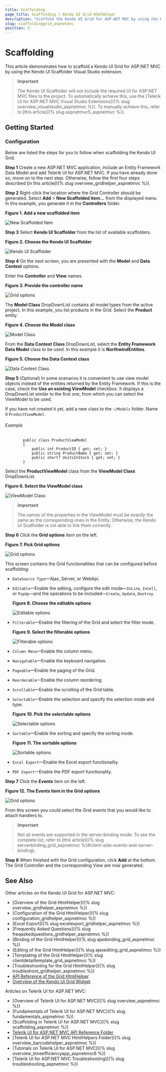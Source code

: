 ```yaml
---
title: Scaffolding
page_title: Scaffolding | Kendo UI Grid HtmlHelper
description: "Scaffold the Kendo UI Grid for ASP.NET MVC by using the Kendo UI Scaffolder extension for Visual Studio."
slug: scaffoldinggrid_aspnetmvc
position: 3
---
```


# Scaffolding

This article demonstrates how to scaffold a Kendo UI Grid for ASP.NET MVC by using the Kendo UI Scaffolder Visual Studio extension.

> **Important**  
>
> The Kendo UI Scaffolder will not include the required UI for ASP.NET MVC files to the project. To automatically achieve this, use the [Telerik UI for ASP.NET MVC Visual Studio Extensions]({% slug overview_visualstudio_aspnetmvc %}). To manually achieve this, refer to [this article]({% slug aspnetmvc5_aspnetmvc %}).

## Getting Started

### Configuration

Below are listed the steps for you to follow when scaffolding the Kendo UI Grid.

**Step 1** Create a new ASP.NET MVC application, include an Entity Framework Data Model and add Telerik UI for ASP.NET MVC. If you have already done so, move on to the next step. Otherwise, follow the first four steps described [in this article]({% slug overview_gridhelper_aspnetmvc %}).

**Step 2** Right-click the location where the Grid Controller should be generated. Select **Add** > **New Scaffolded item...** from the displayed menu. In this example, you generate it in the **Controllers** folder.

**Figure 1. Add a new scaffolded item**

![New Scaffolded Item](/images/scaffolding/new_scaffolded_item.png)

**Step 3** Select **Kendo UI Scaffolder** from the list of available scaffolders.

**Figure 2. Choose the Kendo UI Scaffolder**

![Kendo UI Scaffolder](/images/scaffolding/kendo_ui_scaffolder.png)

**Step 4** On the next screen, you are presented with the **Model** and **Data Context** options.

Enter the **Controller** and **View** names.

**Figure 3. Provide the controller name**

![Grid options](/helpers/grid/images/scaffolding/kendo_ui_grid1.png)

The **Model Class** DropDownList contains all model types from the active project. In this example, you list products in the Grid. Select the **Product** entity.

**Figure 4. Choose the Model class**

![Model Class](/helpers/grid/images/scaffolding/model_class.png)

From the **Data Context Class** DropDownList, select the **Entity Framework Data Model** class to be used. In this example it is **NorthwindEntities**.  

**Figure 5. Choose the Data Context class**

![Data Context Class](/helpers/grid/images/scaffolding/data_context_class.png)

**Step 5** (Optional) In some scenarios it is convenient to use view model objects instead of the entities returned by the Entity Framework. If this is the case, check the **Use an existing ViewModel** checkbox. It displays a DropDownList similar to the first one, from which you can select the ViewModel to be used.

If you have not created it yet, add a new class to the `~/Models` folder. Name it `ProductViewModel`.

###### Example

	        public class ProductViewModel
	        {
	            public int ProductID { get; set; }
	            public string ProductName { get; set; }
	            public short? UnitsInStock { get; set; }
	        }

Select the **ProductViewModel** class from the **ViewModel Class** DropDownList.  

**Figure 6. Select the ViewModel class**

![ViewModel Class](/helpers/grid/images/scaffolding/view_model_class.png)

> **Important**  
>
> The names of the properties in the ViewModel must be exactly the same as the corresponding ones in the Entity. Otherwise, the Kendo UI Scaffolder is not able to link them correctly.

**Step 6** Click the **Grid options** item on the left.  

**Figure 7. Pick Grid options**

![Grid options](/helpers/grid/images/scaffolding/kendo_ui_grid2.png)  

This screen contains the Grid functionalities that can be configured before scaffolding:

* `DataSource Type`&mdash;Ajax, Server, or WebApi.
* `Editable`&mdash;Enable the editing, configure the edit mode&mdash;`InLine`, `InCell`, or `PopUp`&mdash;and the operations to be included&mdash;`Create`, `Update`, `Destroy`.  

  **Figure 8. Choose the editable options**

  ![Editable options](/helpers/grid/images/scaffolding/editable.png)  

* `Filterable`&mdash;Enable the filtering of the Grid and select the filter mode.  

  **Figure 9. Select the filterable options**

  ![Filterable options](/helpers/grid/images/scaffolding/filterable.png)  

* `Column Menu`&mdash;Enable the column menu.
* `Navigatable`&mdash;Enable the keyboard navigation.
* `Pageable`&mdash;Enable the paging of the Grid.
* `Reorderable`&mdash;Enable the column reordering.
* `Scrollable`&mdash;Enable the scrolling of the Grid table.
* `Selectable`&mdash;Enable the selection and specify the selection mode and type.  

  **Figure 10. Pick the selectable options**

  ![Selectable options](/helpers/grid/images/scaffolding/selectable.png)  

* `Sortable`&mdash;Enable the sorting and specify the sorting mode.  

  **Figure 11. The sortable options**

  ![Sortable options](/helpers/grid/images/scaffolding/sortable.png)  

* `Excel Export`&mdash;Enable the Excel export functionality.
* `PDF Export`&mdash;Enable the PDF export functionality.

**Step 7** Click the **Events** item on the left.

**Figure 12. The Events item in the Grid options**

![Grid options](/helpers/grid/images/scaffolding/kendo_ui_grid3.png)  

From this screen you could select the Grid events that you would like to attach handlers to.

> **Important**
>
> Not all events are supported in the server-binding mode. To see the complete list, refer to [this article]({% slug serverbinding_grid_aspnetmvc %}#client-side-events-and-server-binding).

**Step 8** When finished with the Grid configuration, click **Add** at the bottom. The Grid Controller and the corresponding View are now generated.

## See Also

Other articles on the Kendo UI Grid for ASP.NET MVC:

* [Overview of the Grid HtmlHelper]({% slug overview_gridhelper_aspnetmvc %})
* [Configuration of the Grid HtmlHelper]({% slug configuration_gridhelper_aspnetmvc %})
* [Excel Export]({% slug excelexport_gridhelper_aspnetmvc %})
* [Frequently Asked Questions]({% slug freqaskedquestions_gridhelper_aspnetmvc %})
* [Binding of the Grid HtmlHelper]({% slug ajaxbinding_grid_aspnetmvc %})
* [Editing of the Grid HtmlHelper]({% slug ajaxediting_grid_aspnetmvc %})
* [Templating of the Grid HtmlHelper]({% slug clientdetailtemplate_grid_aspnetmvc %})
* [Troubleshooting for the Grid HtmlHelper]({% slug troubleshoot_gridhelper_aspnetmvc %})
* [API Reference of the Grid HtmlHelper](/api/Kendo.Mvc.UI.Fluent/GridBuilder)
* [Overview of the Kendo UI Grid Widget](http://docs.telerik.com/kendo-ui/controls/data-management/grid/overview)

Articles on Telerik UI for ASP.NET MVC:

* [Overview of Telerik UI for ASP.NET MVC]({% slug overview_aspnetmvc %})
* [Fundamentals of Telerik UI for ASP.NET MVC]({% slug fundamentals_aspnetmvc %})
* [Scaffolding in Telerik UI for ASP.NET MVC]({% slug scaffolding_aspnetmvc %})
* [Telerik UI for ASP.NET MVC API Reference Folder](/api/Kendo.Mvc/AggregateFunction)
* [Telerik UI for ASP.NET MVC HtmlHelpers Folder]({% slug overview_barcodehelper_aspnetmvc %})
* [Tutorials on Telerik UI for ASP.NET MVC]({% slug overview_timeefficiencyapp_aspnetmvc6 %})
* [Telerik UI for ASP.NET MVC Troubleshooting]({% slug troubleshooting_aspnetmvc %})
